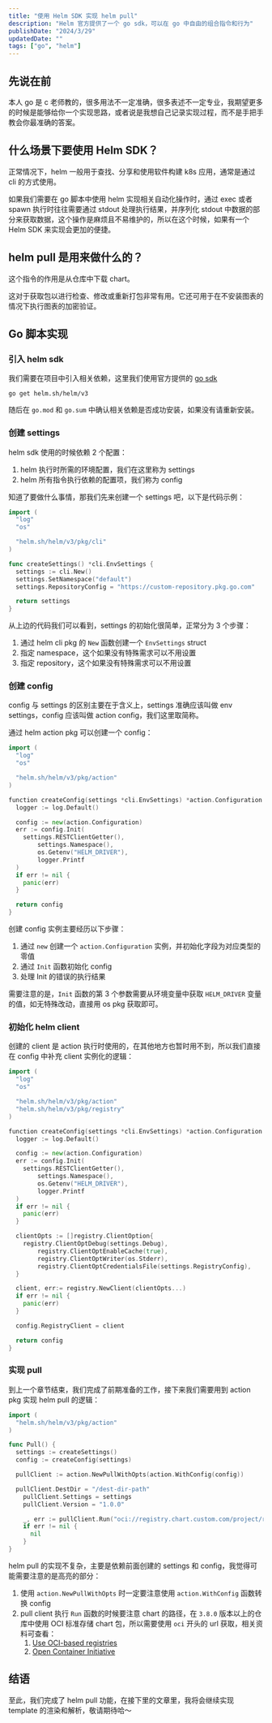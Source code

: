 ```yaml
---
title: "使用 Helm SDK 实现 helm pull"
description: "Helm 官方提供了一个 go sdk，可以在 go 中自由的组合指令和行为"
publishDate: "2024/3/29"
updatedDate: ""
tags: ["go", "helm"]
---
```


## 先说在前

本人 go 是 c 老师教的，很多用法不一定准确，很多表述不一定专业，我期望更多的时候是能够给你一个实现思路，或者说是我想自己记录实现过程，而不是手把手教会你最准确的答案。

## 什么场景下要使用 Helm SDK？

正常情况下，helm 一般用于查找、分享和使用软件构建 k8s 应用，通常是通过 cli 的方式使用。

如果我们需要在 go 脚本中使用 helm 实现相关自动化操作时，通过 exec 或者 spawn 执行时往往需要通过 stdout 处理执行结果，并序列化 stdout 中数据的部分来获取数据，这个操作是麻烦且不易维护的，所以在这个时候，如果有一个 Helm SDK 来实现会更加的便捷。

## helm pull 是用来做什么的？

这个指令的作用是从仓库中下载 chart。

这对于获取包以进行检查、修改或重新打包非常有用。它还可用于在不安装图表的情况下执行图表的加密验证。

## Go 脚本实现

### 引入 helm sdk

我们需要在项目中引入相关依赖，这里我们使用官方提供的 [go sdk](https://helm.sh/docs/topics/advanced/#go-sdk)

```shell title="bash"
go get helm.sh/helm/v3
```

随后在 `go.mod` 和 `go.sum` 中确认相关依赖是否成功安装，如果没有请重新安装。

### 创建 settings

helm sdk 使用的时候依赖 2 个配置：

1. helm 执行时所需的环境配置，我们在这里称为 settings
2. helm 所有指令执行依赖的配置项，我们称为 config

知道了要做什么事情，那我们先来创建一个 settings 吧，以下是代码示例：

```go title="settings.go"
import (
  "log"
  "os"

  "helm.sh/helm/v3/pkg/cli"
)

func createSettings() *cli.EnvSettings {
  settings := cli.New()
  settings.SetNamespace("default")
  settings.RepositoryConfig = "https://custom-repository.pkg.go.com"

  return settings
}
```

从上边的代码我们可以看到，settings 的初始化很简单，正常分为 3 个步骤：

1. 通过 helm cli pkg 的 `New` 函数创建一个 `EnvSettings` struct
2. 指定 namespace，这个如果没有特殊需求可以不用设置
3. 指定 repository，这个如果没有特殊需求可以不用设置

### 创建 config

config 与 settings 的区别主要在于含义上，settings 准确应该叫做 env settings，config 应该叫做 action config，我们这里取简称。

通过 helm action pkg 可以创建一个 config：

```go title="config.go"
import (
  "log"
  "os"

  "helm.sh/helm/v3/pkg/action"
)

function createConfig(settings *cli.EnvSettings) *action.Configuration {
  logger := log.Default()

  config := new(action.Configuration)
  err := config.Init(
    settings.RESTClientGetter(),
		settings.Namespace(),
		os.Getenv("HELM_DRIVER"),
		logger.Printf
  )
  if err != nil {
    panic(err)
  }

  return config
}
```

创建 config 实例主要经历以下步骤：

1. 通过 `new` 创建一个 `action.Configuration` 实例，并初始化字段为对应类型的零值
2. 通过 `Init` 函数初始化 config
3. 处理 Init 的错误的执行结果

需要注意的是，`Init` 函数的第 3 个参数需要从环境变量中获取 `HELM_DRIVER` 变量的值，如无特殊改动，直接用 os pkg 获取即可。

### 初始化 helm client

创建的 client 是 action 执行时使用的，在其他地方也暂时用不到，所以我们直接在 config 中补充 client 实例化的逻辑：

```go title="config.go" ins={6,23-35}
import (
  "log"
  "os"

  "helm.sh/helm/v3/pkg/action"
  "helm.sh/helm/v3/pkg/registry"
)

function createConfig(settings *cli.EnvSettings) *action.Configuration {
  logger := log.Default()

  config := new(action.Configuration)
  err := config.Init(
    settings.RESTClientGetter(),
		settings.Namespace(),
		os.Getenv("HELM_DRIVER"),
		logger.Printf
  )
  if err != nil {
    panic(err)
  }

  clientOpts := []registry.ClientOption{
    registry.ClientOptDebug(settings.Debug),
		registry.ClientOptEnableCache(true),
		registry.ClientOptWriter(os.Stderr),
		registry.ClientOptCredentialsFile(settings.RegistryConfig),
  }

  client, err:= registry.NewClient(clientOpts...)
  if err != nil {
    panic(err)
  }

  config.RegistryClient = client

  return config
}
```

### 实现 pull

到上一个章节结束，我们完成了前期准备的工作，接下来我们需要用到 action pkg 实现 helm pull 的逻辑：

```go title="helm-pull.go" {9,15}
import (
  "helm.sh/helm/v3/pkg/action"
)

func Pull() {
  settings := createSettings()
  config := createConfig(settings)

  pullClient := action.NewPullWithOpts(action.WithConfig(config))

  pullClient.DestDir = "/dest-dir-path"
	pullClient.Settings = settings
	pullClient.Version = "1.0.0"

	_, err := pullClient.Run("oci://registry.chart.custom.com/project/release-name")
	if err != nil {
	  nil
	}
}
```

helm pull 的实现不复杂，主要是依赖前面创建的 settings 和 config，我觉得可能需要注意的是高亮的部分：

1. 使用 `action.NewPullWithOpts` 时一定要注意使用 `action.WithConfig` 函数转换 config
2. pull client 执行 `Run` 函数的时候要注意 chart 的路径，在 `3.8.0` 版本以上的仓库中使用 OCI 标准存储 chart 包，所以需要使用 `oci` 开头的 url 获取，相关资料可查看：
   1. [Use OCI-based registries](https://helm.sh/docs/topics/registries/)
   2. [Open Container Initiative](https://opencontainers.org)

## 结语

至此，我们完成了 helm pull 功能，在接下里的文章里，我将会继续实现 template 的渲染和解析，敬请期待哈～
